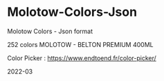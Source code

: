 # Molotow-Colors-Json
Molotow Colors - Json format

252 colors MOLOTOW - BELTON PREMIUM 400ML

Color Picker : https://www.endtoend.fr/color-picker/

2022-03





